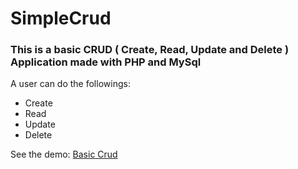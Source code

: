 # SimpleCrud

<h3> This is a basic CRUD ( Create, Read, Update and Delete ) Application made with PHP and MySql </h3>

A user can do the followings: 
<ul> 
  
  <li> Create</li>
  <li> Read</li>
  <li> Update</li>
  <li> Delete</li>
  

</ul>

See the demo: <a href="https://crud.websolutionworld.com/">Basic Crud</a>
